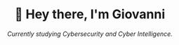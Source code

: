 <div align="center" >
  <h1>👋 Hey there, I'm <b>Giovanni</b></h1>
  <p><i>Currently studying Cybersecurity and Cyber Intelligence.</i></p>
</div>
